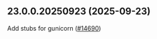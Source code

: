 ## 23.0.0.20250923 (2025-09-23)

Add stubs for gunicorn ([#14690](https://github.com/python/typeshed/pull/14690))

